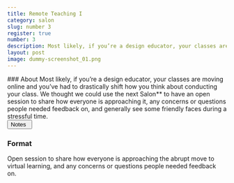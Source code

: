 ```yaml
---
title: Remote Teaching I
category: salon
slug: number 3
register: true
number: 3
description: Most likely, if you’re a design educator, your classes are moving online and you’ve had to drastically shift how you think about conducting your class. We thought we could use the next Salon** to have an open session to share how everyone is approaching it, any concerns or questions people needed feedback on, and generally see some friendly faces during a stressful time.
layout: post
image: dummy-screenshot_01.png
---
```

<section class="intro-material" markdown="1">
<div class="intro-text" markdown="1">
### About
Most likely, if you’re a design educator, your classes are moving online and you’ve had to drastically shift how you think about conducting your class. We thought we could use the next Salon** to have an open session to share how everyone is approaching it, any concerns or questions people needed feedback on, and generally see some friendly faces during a stressful time.
</div>
<div class="intro-button">
<a href="https://docs.google.com/document/d/1kPWL6vxmESfpMa3goTuWvrJojgtvq6LVMwRBSZeAfgY/edit?usp=sharing"><button>Notes&ensp;<i class="fas fa-long-arrow-alt-down"></i></button></a>
</div>
</section>

### Format
<section class="presenter-container-single" markdown="1">
<article markdown="1">
Open session to share how everyone is approaching the abrupt move to virtual learning, and any concerns or questions people needed feedback on.
</article>
</section>

